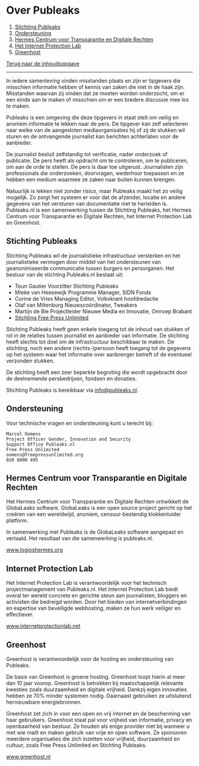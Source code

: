 Over Publeaks
=============

1. [Stichting Publeaks](./chapter-1.md#stichting-publeaks)
2. [Ondersteuning](./chapter-1.md#ondersteuning)
3. [Hermes Centrum voor Transparantie en Digitale Rechten](./chapter-1.md#hermes-centrum-voor-transparantie-en-digitale-rechten)
4. [Het Internet Protection Lab](./chapter-1.md#internet-protection-lab)
5. [Greenhost](./chapter-1.md#greenhost)

[Terug naar de inhoudsopgave](./README.md#inhoudsopgave)

***

In iedere samenleving vinden misstanden plaats en zijn er tipgevers die misschien informatie hebben of kennis van zaken die niet in de haak zijn. Misstanden waarvan zij vinden dat ze moeten worden onderzocht, om er een einde aan te maken of misschien om er een bredere discussie mee los te maken.

Publeaks is een omgeving die deze tipgevers in staat stelt om veilig en anoniem informatie te lekken naar de pers. De tipgever kan zelf selecteren naar welke van de aangesloten mediaorganisaties hij of zij de stukken wil sturen en de ontvangende journalist kan berichten achterlaten voor de aanbieder.

De journalist besluit zelfstandig tot verificatie, nader onderzoek of publicatie. De pers heeft als opdracht om te controleren, om te publiceren, om aan de orde te stellen. De pers is daar toe uitgerust. Journalisten zijn professionals die onderzoeken, doorvragen, wederhoor toepassen en ze hebben een medium waarmee ze zaken naar buiten kunnen brengen.

Natuurlijk is lekken niet zonder risico, maar Publeaks maakt het zo veilig mogelijk. Zo zorgt het systeem er voor dat de afzender, locatie en andere gegevens van het versturen van documentatie niet te herleiden is. Publeaks.nl is een samenwerking tussen de Stichting Publeaks, het Hermes Centrum voor Transparantie en Digitale Rechten, het Internet Protection Lab en Greenhost.

Stichting Publeaks
-------------

Stichting Publeaks wil de journalistieke infrastructuur versterken en het journalistieke vermogen door middel van het ondersteunen van geanonimiseerde communicatie tussen burgers en persorganen. Het bestuur van de stichting Publeaks.nl bestaat uit:

* Teun Gautier Voorzitter Stichting Publeaks
* Mieke van Heesewijk Programme Manager, SIDN Fonds
* Corine de Vries Managing Editor, Volkskrant hoofdredactie
* Olaf van Miltenburg Nieuwscoördinator, Tweakers
* Martijn de Bie Projectleider Nieuwe Media en Innovatie, Omroep Brabant
* [Stichting Free Press Unlimited](www.freepressunlimited.org)

Stichting Publeaks heeft geen enkele toegang tot de inhoud van stukken of rol in de relaties tussen journalist en aanbieder van informatie. De stichting heeft slechts tot doel om de infrastructuur beschikbaar te maken. De stichting, noch een andere (rechts-)persoon heeft toegang tot de gegevens op het systeem waar het informatie over aanbrenger betreft of de eventueel verzonden stukken.

De stichting heeft een zeer beperkte begroting die wordt opgebracht door de deelnemende persbedrijven, fondsen en donaties.

Stichting Publeaks is bereikbaar via info@publeaks.nl.

Ondersteuning
-------------

Voor technische vragen en ondersteuning kunt u terecht bij:

    Marcel Oomens
    Project Officer Gender, Innovation and Security
    Support Office Publeaks.nl
    Free Press Unlimited
    oomens@freepressunlimited.org
    020 8000 495

Hermes Centrum voor Transparantie en Digitale Rechten
-------------

Het Hermes Centrum voor Transparantie en Digitale Rechten ontwikkelt de GlobaLeaks software. GlobaLeaks is een open source project gericht op het creëren van een wereldwijd, anoniem, censuur-bestendig klokkenluider platform.

In samenwerking met Publeaks is de GlobaLeaks software aangepast en vertaald. Het resultaat van die samenwerking is publeaks.nl.

www.logioshermes.org

Internet Protection Lab
-------------

Het Internet Protection Lab is verantwoordelijk voor het technisch projectmanagement van Publeaks.nl. Het Internet Protection Lab biedt overal ter wereld concrete en gerichte steun aan journalisten, bloggers en activisten die bedreigd worden. Door het bieden van internetverbindingen en expertise van beveiligde webhosting, maken ze hun werk veiliger en effectiever.

www.internetprotectionlab.net

Greenhost
-------------

Greenhost is verantwoordelijk voor de hosting en ondersteuning van Publeaks.

De basis van Greenhost is groene hosting. Greenhost loopt hierin al meer dan 10 jaar voorop. Greenhost is betrokken bij maatschappelijk relevante kwesties zoals duurzaamheid en digitale vrijheid. Dankzij eigen innovaties hebben ze 70% minder systemen nodig. Daarnaast gebruiken ze uitsluitend hernieuwbare energiebronnen.

Greenhost zet zich in voor een open en vrij internet en de bescherming van haar gebruikers. Greenhost staat pal voor vrijheid van informatie, privacy en openbaarheid van bestuur. Ze houden als enige provider niet bij wanneer u met wie mailt en maken gebruik van vrije en open software. Ze sponsoren meerdere organisaties die zich inzetten voor vrijheid, duurzaamheid en cultuur, zoals Free Press Unlimited en Stichting Publeaks.

www.greenhost.nl
